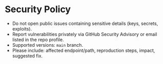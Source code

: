 # Security Policy

- Do not open public issues containing sensitive details (keys, secrets, exploits).
- Report vulnerabilities privately via GitHub Security Advisory or email listed in the repo profile.
- Supported versions: `main` branch.
- Please include: affected endpoint/path, reproduction steps, impact, suggested fix.
